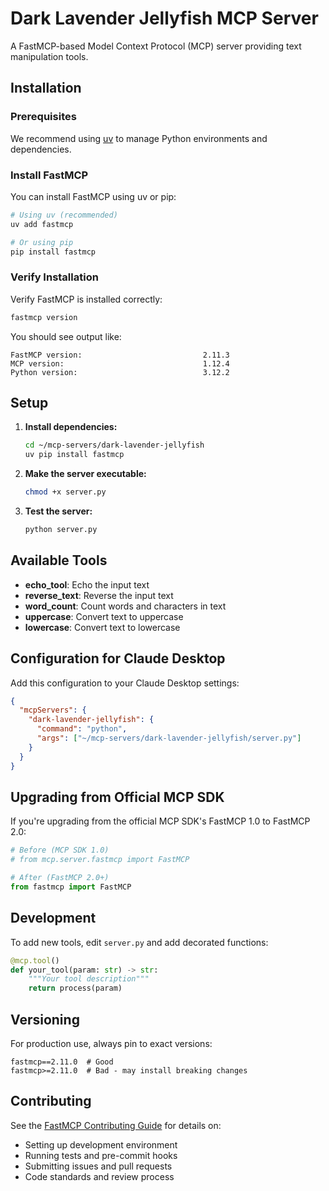 # Dark Lavender Jellyfish MCP Server

A FastMCP-based Model Context Protocol (MCP) server providing text manipulation tools.

## Installation

### Prerequisites

We recommend using [uv](https://docs.astral.sh/uv/getting-started/installation/) to manage Python environments and dependencies.

### Install FastMCP

You can install FastMCP using uv or pip:

```bash
# Using uv (recommended)
uv add fastmcp

# Or using pip
pip install fastmcp
```

### Verify Installation

Verify FastMCP is installed correctly:

```bash
fastmcp version
```

You should see output like:
```
FastMCP version:                           2.11.3
MCP version:                               1.12.4
Python version:                            3.12.2
```

## Setup

1. **Install dependencies:**
   ```bash
   cd ~/mcp-servers/dark-lavender-jellyfish
   uv pip install fastmcp
   ```

2. **Make the server executable:**
   ```bash
   chmod +x server.py
   ```

3. **Test the server:**
   ```bash
   python server.py
   ```

## Available Tools

- **echo_tool**: Echo the input text
- **reverse_text**: Reverse the input text  
- **word_count**: Count words and characters in text
- **uppercase**: Convert text to uppercase
- **lowercase**: Convert text to lowercase

## Configuration for Claude Desktop

Add this configuration to your Claude Desktop settings:

```json
{
  "mcpServers": {
    "dark-lavender-jellyfish": {
      "command": "python",
      "args": ["~/mcp-servers/dark-lavender-jellyfish/server.py"]
    }
  }
}
```

## Upgrading from Official MCP SDK

If you're upgrading from the official MCP SDK's FastMCP 1.0 to FastMCP 2.0:

```python
# Before (MCP SDK 1.0)
# from mcp.server.fastmcp import FastMCP

# After (FastMCP 2.0+)
from fastmcp import FastMCP
```

## Development

To add new tools, edit `server.py` and add decorated functions:

```python
@mcp.tool()
def your_tool(param: str) -> str:
    """Your tool description"""
    return process(param)
```

## Versioning

For production use, always pin to exact versions:
```
fastmcp==2.11.0  # Good
fastmcp>=2.11.0  # Bad - may install breaking changes
```

## Contributing

See the [FastMCP Contributing Guide](https://github.com/jlowin/fastmcp) for details on:
- Setting up development environment
- Running tests and pre-commit hooks
- Submitting issues and pull requests
- Code standards and review process